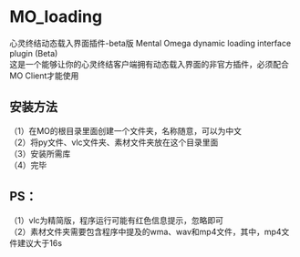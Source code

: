 # MO_loading
心灵终结动态载入界面插件-beta版 Mental Omega dynamic loading interface plugin (Beta)  
这是一个能够让你的心灵终结客户端拥有动态载入界面的非官方插件，必须配合MO Client才能使用  
## 安装方法
（1）在MO的根目录里面创建一个文件夹，名称随意，可以为中文  
（2）将py文件、vlc文件夹、素材文件夹放在这个目录里面  
（3）安装所需库  
（4）完毕  
## PS：
（1）vlc为精简版，程序运行可能有红色信息提示，忽略即可  
（2）素材文件夹需要包含程序中提及的wma、wav和mp4文件，其中，mp4文件建议大于16s


